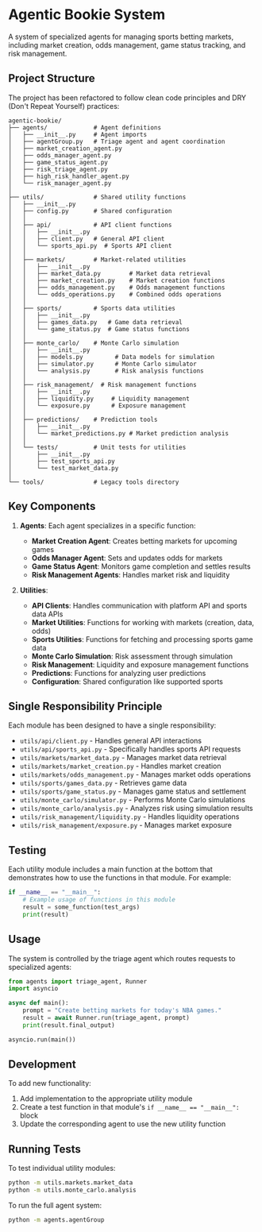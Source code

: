 # Agentic Bookie System

A system of specialized agents for managing sports betting markets, including market creation, odds management, game status tracking, and risk management.

## Project Structure

The project has been refactored to follow clean code principles and DRY (Don't Repeat Yourself) practices:

```
agentic-bookie/
├── agents/             # Agent definitions
│   ├── __init__.py     # Agent imports
│   ├── agentGroup.py   # Triage agent and agent coordination
│   ├── market_creation_agent.py
│   ├── odds_manager_agent.py
│   ├── game_status_agent.py
│   ├── risk_triage_agent.py
│   ├── high_risk_handler_agent.py
│   └── risk_manager_agent.py
│
├── utils/              # Shared utility functions
│   ├── __init__.py     
│   ├── config.py       # Shared configuration
│   │
│   ├── api/            # API client functions
│   │   ├── __init__.py
│   │   ├── client.py   # General API client
│   │   └── sports_api.py  # Sports API client
│   │
│   ├── markets/        # Market-related utilities
│   │   ├── __init__.py
│   │   ├── market_data.py        # Market data retrieval
│   │   ├── market_creation.py    # Market creation functions
│   │   ├── odds_management.py    # Odds management functions
│   │   └── odds_operations.py    # Combined odds operations
│   │
│   ├── sports/         # Sports data utilities
│   │   ├── __init__.py
│   │   ├── games_data.py   # Game data retrieval
│   │   └── game_status.py  # Game status functions
│   │
│   ├── monte_carlo/    # Monte Carlo simulation
│   │   ├── __init__.py
│   │   ├── models.py         # Data models for simulation
│   │   ├── simulator.py      # Monte Carlo simulator
│   │   └── analysis.py       # Risk analysis functions
│   │
│   ├── risk_management/  # Risk management functions
│   │   ├── __init__.py
│   │   ├── liquidity.py     # Liquidity management
│   │   └── exposure.py      # Exposure management
│   │
│   ├── predictions/    # Prediction tools
│   │   ├── __init__.py
│   │   └── market_predictions.py # Market prediction analysis
│   │
│   └── tests/          # Unit tests for utilities
│       ├── __init__.py
│       ├── test_sports_api.py
│       └── test_market_data.py
│
└── tools/              # Legacy tools directory
```

## Key Components

1. **Agents**: Each agent specializes in a specific function:
   - **Market Creation Agent**: Creates betting markets for upcoming games
   - **Odds Manager Agent**: Sets and updates odds for markets
   - **Game Status Agent**: Monitors game completion and settles results
   - **Risk Management Agents**: Handles market risk and liquidity

2. **Utilities**:
   - **API Clients**: Handles communication with platform API and sports data APIs
   - **Market Utilities**: Functions for working with markets (creation, data, odds)
   - **Sports Utilities**: Functions for fetching and processing sports game data
   - **Monte Carlo Simulation**: Risk assessment through simulation
   - **Risk Management**: Liquidity and exposure management functions
   - **Predictions**: Functions for analyzing user predictions
   - **Configuration**: Shared configuration like supported sports

## Single Responsibility Principle

Each module has been designed to have a single responsibility:

- `utils/api/client.py` - Handles general API interactions
- `utils/api/sports_api.py` - Specifically handles sports API requests
- `utils/markets/market_data.py` - Manages market data retrieval
- `utils/markets/market_creation.py` - Handles market creation
- `utils/markets/odds_management.py` - Manages market odds operations
- `utils/sports/games_data.py` - Retrieves game data
- `utils/sports/game_status.py` - Manages game status and settlement
- `utils/monte_carlo/simulator.py` - Performs Monte Carlo simulations
- `utils/monte_carlo/analysis.py` - Analyzes risk using simulation results
- `utils/risk_management/liquidity.py` - Handles liquidity operations
- `utils/risk_management/exposure.py` - Manages market exposure

## Testing

Each utility module includes a main function at the bottom that demonstrates how to use the functions in that module. For example:

```python
if __name__ == "__main__":
    # Example usage of functions in this module
    result = some_function(test_args)
    print(result)
```

## Usage

The system is controlled by the triage agent which routes requests to specialized agents:

```python
from agents import triage_agent, Runner
import asyncio

async def main():
    prompt = "Create betting markets for today's NBA games."
    result = await Runner.run(triage_agent, prompt)
    print(result.final_output)

asyncio.run(main())
```

## Development

To add new functionality:

1. Add implementation to the appropriate utility module
2. Create a test function in that module's `if __name__ == "__main__":` block
3. Update the corresponding agent to use the new utility function

## Running Tests

To test individual utility modules:

```bash
python -m utils.markets.market_data
python -m utils.monte_carlo.analysis
```

To run the full agent system:

```bash
python -m agents.agentGroup
```